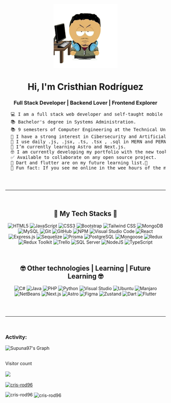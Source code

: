 <div align="center">
  <p align="center">
    <img src="https://github.com/cris-rod96/cris-rod96/blob/43aee692e14ed0c6e22a94b4a00390be13e5d6e9/img/miniyo.png" height="200"/>
  </p>
  <h1 align="center">Hi, I'm Cristhian Rodríguez</h1>
  <h3 align="center">Full Stack Developer | Backend Lover | Frontend Explorer</h3>
  <pre align="left">
  💻 I am a full stack web developer and self-taught mobile developer📱
  📚 Bachelor's degree in Systems Administration.
  📚 9 semesters of Computer Engineering at the Technical University of Cotopaxi.
  📝 I have a strong interest in Cibersecurity and Artificial Intelligence 🧑‍💻
  🌟 I use daily .js, .jsx, .ts, .tsx , .sql in MERN and PERN projects.
  🌱 I’m currently learning Astro and Next.js.  
  🤓 I am currently developing my portfolio with the new tools I am learning.
  ✅ Available to collaborate on any open source project.
  📆 Dart and flutter are on my future learning list.🎯
  🌃 Fun fact: If you see me online in the wee hours of the morning, I'm probably programming. 
  </pre>
</div>

<br>

----------------------

<br>


<div align="center"">
  
<h2> 🌟 My Tech Stacks 🌟 </h2>
  
![HTML5](https://img.shields.io/badge/html5-%23E34F26.svg?style=for-the-badge&logo=html5&logoColor=white) ![JavaScript](https://img.shields.io/badge/javascript-%23323330.svg?style=for-the-badge&logo=javascript&logoColor=%23F7DF1E) ![CSS3](https://img.shields.io/badge/CSS3-%231572B6.svg?style=for-the-badge&logo=css3&logoColor=white) ![Bootstrap](https://img.shields.io/badge/bootstrap-%23563D7C.svg?style=for-the-badge&logo=bootstrap&logoColor=white) ![Tailwind CSS](https://img.shields.io/badge/Tailwind_CSS-38B2AC.svg?&style=for-the-badge&logo=tailwind-css&logoColor=white) ![MongoDB](https://img.shields.io/badge/MongoDB-%234ea94b.svg?style=for-the-badge&logo=mongodb&logoColor=white) ![MySQL](https://img.shields.io/badge/mysql-%2300f.svg?style=for-the-badge&logo=mysql&logoColor=white) ![Git](https://img.shields.io/badge/git-%23F05033.svg?style=for-the-badge&logo=git&logoColor=white) ![GitHub](https://img.shields.io/badge/github-%23121011.svg?style=for-the-badge&logo=github&logoColor=white) ![NPM](https://img.shields.io/badge/NPM-%23000000.svg?style=for-the-badge&logo=npm&logoColor=white) ![Visual Studio Code](https://img.shields.io/badge/VisualStudioCode-0078d7.svg?style=for-the-badge&logo=visual-studio-code&logoColor=white) ![React](https://img.shields.io/badge/React-61DAFB.svg?&style=for-the-badge&logo=react&logoColor=white) ![Express.js](https://img.shields.io/badge/express.js-%23404d59.svg?style=for-the-badge&logo=express&logoColor=%2361DAFB) ![Sequelize](https://img.shields.io/badge/Sequelize-52B0E7.svg?&style=for-the-badge&logo=sequelize&logoColor=white) ![Prisma](https://img.shields.io/badge/Prisma-2D3748.svg?&style=for-the-badge&logo=prisma&logoColor=white) ![PostgreSQL](https://img.shields.io/badge/PostgreSQL-336791.svg?&style=for-the-badge&logo=postgresql&logoColor=white) ![Mongoose](https://img.shields.io/badge/Mongoose-880000.svg?&style=for-the-badge&logo=mongoose&logoColor=white) ![Redux](https://img.shields.io/badge/Redux-764ABC.svg?&style=for-the-badge&logo=redux&logoColor=white) ![Redux Toolkit](https://img.shields.io/badge/Redux_Toolkit-764ABC.svg?&style=for-the-badge&logo=redux&logoColor=white) ![Trello](https://img.shields.io/badge/Trello-0079BF.svg?&style=for-the-badge&logo=trello&logoColor=white) ![SQL Server](https://img.shields.io/badge/SQL_Server-CC2927.svg?&style=for-the-badge&logo=microsoft-sql-server&logoColor=white) ![NodeJS](https://img.shields.io/badge/node.js-%2343853D.svg?style=for-the-badge&logo=node.js&logoColor=white) ![TypeScript](https://img.shields.io/badge/TypeScript-3178C6.svg?&style=for-the-badge&logo=typescript&logoColor=white) 



</div>

<br>

<div align="center">


<h2> 🤓 Other technologies | Learning | Future Learning 🤓 </h2>

![C#](https://img.shields.io/badge/c%23-%23239120.svg?style=for-the-badge&label=%20&logo=c-sharp&logoColor=white) ![Java](https://img.shields.io/badge/Java-007396.svg?&style=for-the-badge&label=%20&logo=java&logoColor=white) ![PHP](https://img.shields.io/badge/PHP-777BB4.svg?&style=for-the-badge&logo=php&logoColor=white) ![Python](https://img.shields.io/badge/python-%2314354C.svg?style=for-the-badge&logo=python&logoColor=white) ![Visual Studio](https://img.shields.io/badge/VisualStudio-5C2D91.svg?style=for-the-badge&logo=visual-studio&logoColor=white) ![Ubuntu](https://img.shields.io/badge/Ubuntu-E95420?style=for-the-badge&logo=ubuntu&logoColor=white)  ![Manjaro](https://img.shields.io/badge/Manjaro-35BF5C.svg?&style=for-the-badge&logo=manjaro&logoColor=white) ![NetBeans](https://img.shields.io/badge/NetBeans-1B6AC6.svg?&style=for-the-badge&logo=apache-netbeans-ide&logoColor=white) ![Next.js](https://img.shields.io/badge/Next.js-000000.svg?&style=for-the-badge&logo=next-dot-js&logoColor=white) ![Astro](https://img.shields.io/badge/Astro-000000.svg?&style=for-the-badge&logo=astro&logoColor=white) ![Figma](https://img.shields.io/badge/Figma-F24E1E.svg?&style=for-the-badge&logo=figma&logoColor=white) ![Zustand](https://img.shields.io/badge/Zustand-000000.svg?&style=for-the-badge&logo=zustand&logoColor=white)  ![Dart](https://img.shields.io/badge/Dart-0175C2.svg?&style=for-the-badge&logo=dart&logoColor=white) 
![Flutter](https://img.shields.io/badge/Flutter-02569B.svg?&style=for-the-badge&logo=flutter&logoColor=white) 

</div>

<br><br>

----------------

<br>

<div>
<h3 align="left">Activity:</h3>

![Supuna97's Graph](https://github-readme-activity-graph.vercel.app/graph?username=cris-rod96&custom_title=Supun's%20GitHub%20Activity%20Graph&bg_color=0D1117&color=7F3FBF&line=7F3FBF&point=7F3FBF&area_color=FFFFFF&title_color=FFFFFF&area=true)
<br><br>
  
</div>


<p> 
  Visitor count<br><br>
  <img src="https://profile-counter.glitch.me/cris-rod96/count.svg" />
</p>

<p align="left"> <a href="https://github.com/ryo-ma/github-profile-trophy"><img src="https://github-profile-trophy.vercel.app/?username=cris-rod96&theme=nord&margin-w=15&margin-h=15" alt="cris-rod96" /></a> </p>

<p><img align="left" src="https://github-readme-stats.vercel.app/api/top-langs?username=cris-rod96&show_icons=true&locale=en&layout=compact&theme=nord" alt="cris-rod96" /></p>
<p>&nbsp;<img align="center" src="https://github-readme-stats.vercel.app/api?username=cris-rod96&show_icons=true&locale=en&theme=nord" alt="cris-rod96" /></p>

